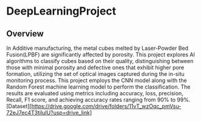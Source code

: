 # DeepLearningProject

## Overview
In Additive manufacturing, the metal cubes melted by Laser-Powder Bed Fusion(LPBF) are significantly affected by porosity. This project explores AI algorithms to classify cubes based on their quality, distinguishing between those with minimal porosity and defective ones that exhibit higher pore formation, utilizing the set of optical images captured during the in-situ monitoring process. This project employs the CNN model along with the Random Forest machine learning model to perform the classification. The results are evaluated using metrics including accuracy, loss, precision, Recall, F1 score, and achieving accuracy rates ranging from 90% to 99%. 
[Dataset][https://drive.google.com/drive/folders/11vT_wzOqc_pmVsu-72eJ7ec4T3tiluIU?usp=drive_link]
